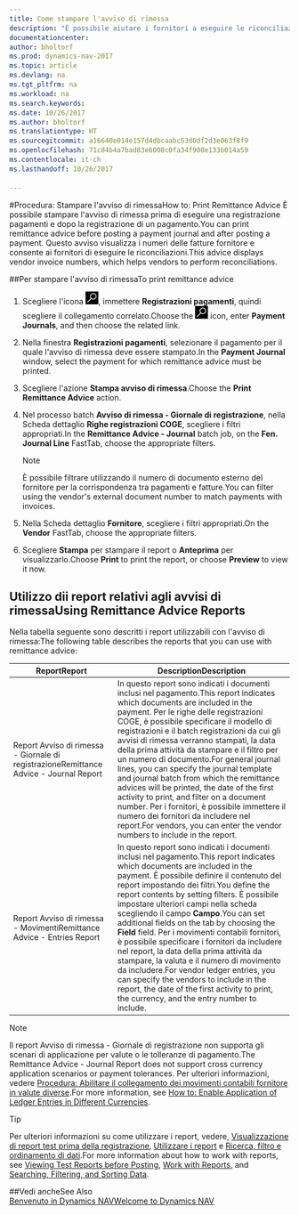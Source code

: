 ```yaml
---
title: Come stampare l'avviso di rimessa
description: "È possibile aiutare i fornitori a eseguire le riconciliazioni stampando l'avviso di rimessa prima di effettuare una registrazione pagamenti e dopo la registrazione di un pagamento."
documentationcenter: 
author: bholtorf
ms.prod: dynamics-nav-2017
ms.topic: article
ms.devlang: na
ms.tgt_pltfrm: na
ms.workload: na
ms.search.keywords: 
ms.date: 10/26/2017
ms.author: bholtorf
ms.translationtype: HT
ms.sourcegitcommit: a16640e014e157d4dbcaabc53d0df2d3e063f8f9
ms.openlocfilehash: 71c84b4a7bad83e6008c0fa34f908e133b014a59
ms.contentlocale: it-ch
ms.lasthandoff: 10/26/2017

---
```


#<a name="how-to-print-remittance-advice"></a><span data-ttu-id="77dc2-103">Procedura: Stampare l'avviso di rimessa</span><span class="sxs-lookup"><span data-stu-id="77dc2-103">How to: Print Remittance Advice</span></span>
<span data-ttu-id="77dc2-104">È possibile stampare l'avviso di rimessa prima di eseguire una registrazione pagamenti e dopo la registrazione di un pagamento.</span><span class="sxs-lookup"><span data-stu-id="77dc2-104">You can print remittance advice before posting a payment journal and after posting a payment.</span></span> <span data-ttu-id="77dc2-105">Questo avviso visualizza i numeri delle fatture fornitore e consente ai fornitori di eseguire le riconciliazioni.</span><span class="sxs-lookup"><span data-stu-id="77dc2-105">This advice displays vendor invoice numbers, which helps vendors to perform reconciliations.</span></span>

##<a name="to-print-remittance-advice"></a><span data-ttu-id="77dc2-106">Per stampare l'avviso di rimessa</span><span class="sxs-lookup"><span data-stu-id="77dc2-106">To print remittance advice</span></span>
1. <span data-ttu-id="77dc2-107">Scegliere l'icona ![Cerca pagina o report](media/ui-search/search_small.png "icona Cerca pagina o report"), immettere **Registrazioni pagamenti**, quindi scegliere il collegamento correlato.</span><span class="sxs-lookup"><span data-stu-id="77dc2-107">Choose the ![Search for Page or Report](media/ui-search/search_small.png "Search for Page or Report icon") icon, enter **Payment Journals**, and then choose the related link.</span></span>  
2. <span data-ttu-id="77dc2-108">Nella finestra **Registrazioni pagamenti**, selezionare il pagamento per il quale l'avviso di rimessa deve essere stampato.</span><span class="sxs-lookup"><span data-stu-id="77dc2-108">In the **Payment Journal** window, select the payment for which remittance advice must be printed.</span></span>  
3. <span data-ttu-id="77dc2-109">Scegliere l'azione **Stampa avviso di rimessa**.</span><span class="sxs-lookup"><span data-stu-id="77dc2-109">Choose the **Print Remittance Advice** action.</span></span>  
4. <span data-ttu-id="77dc2-110">Nel processo batch **Avviso di rimessa - Giornale di registrazione**, nella Scheda dettaglio **Righe registrazioni COGE**, scegliere i filtri appropriati.</span><span class="sxs-lookup"><span data-stu-id="77dc2-110">In the **Remittance Advice - Journal** batch job, on the **Fen. Journal Line** FastTab, choose the appropriate filters.</span></span>  
  
    >[!Note]
    > <span data-ttu-id="77dc2-111">È possibile filtrare utilizzando il numero di documento esterno del fornitore per la corrispondenza tra pagamenti e fatture.</span><span class="sxs-lookup"><span data-stu-id="77dc2-111">You can filter using the vendor's external document number to match payments with invoices.</span></span>

5. <span data-ttu-id="77dc2-112">Nella Scheda dettaglio **Fornitore**, scegliere i filtri appropriati.</span><span class="sxs-lookup"><span data-stu-id="77dc2-112">On the **Vendor** FastTab, choose the appropriate filters.</span></span>  
6. <span data-ttu-id="77dc2-113">Scegliere **Stampa** per stampare il report o **Anteprima** per visualizzarlo.</span><span class="sxs-lookup"><span data-stu-id="77dc2-113">Choose **Print** to print the report, or choose **Preview** to view it now.</span></span>  

## <a name="using-remittance-advice-reports"></a><span data-ttu-id="77dc2-114">Utilizzo dii report relativi agli avvisi di rimessa</span><span class="sxs-lookup"><span data-stu-id="77dc2-114">Using Remittance Advice Reports</span></span>
<span data-ttu-id="77dc2-115">Nella tabella seguente sono descritti i report utilizzabili con l'avviso di rimessa:</span><span class="sxs-lookup"><span data-stu-id="77dc2-115">The following table describes the reports that you can use with remittance advice:</span></span>

|<span data-ttu-id="77dc2-116">Report</span><span class="sxs-lookup"><span data-stu-id="77dc2-116">Report</span></span>|<span data-ttu-id="77dc2-117">Description</span><span class="sxs-lookup"><span data-stu-id="77dc2-117">Description</span></span>|
|----|----|
|<span data-ttu-id="77dc2-118">Report Avviso di rimessa - Giornale di registrazione</span><span class="sxs-lookup"><span data-stu-id="77dc2-118">Remittance Advice - Journal Report</span></span>|<span data-ttu-id="77dc2-119">In questo report sono indicati i documenti inclusi nel pagamento.</span><span class="sxs-lookup"><span data-stu-id="77dc2-119">This report indicates which documents are included in the payment.</span></span> <span data-ttu-id="77dc2-120">Per le righe delle registrazioni COGE, è possibile specificare il modello di registrazioni e il batch registrazioni da cui gli avvisi di rimessa verranno stampati, la data della prima attività da stampare e il filtro per un numero di documento.</span><span class="sxs-lookup"><span data-stu-id="77dc2-120">For general journal lines, you can specify the journal template and journal batch from which the remittance advices will be printed, the date of the first activity to print, and filter on a document number.</span></span> <span data-ttu-id="77dc2-121">Per i fornitori, è possibile immettere il numero dei fornitori da includere nel report.</span><span class="sxs-lookup"><span data-stu-id="77dc2-121">For vendors, you can enter the vendor numbers to include in the report.</span></span> |
|<span data-ttu-id="77dc2-122">Report Avviso di rimessa - Movimenti</span><span class="sxs-lookup"><span data-stu-id="77dc2-122">Remittance Advice - Entries Report</span></span>| <span data-ttu-id="77dc2-123">In questo report sono indicati i documenti inclusi nel pagamento.</span><span class="sxs-lookup"><span data-stu-id="77dc2-123">This report indicates which documents are included in the payment.</span></span> <span data-ttu-id="77dc2-124">È possibile definire il contenuto del report impostando dei filtri.</span><span class="sxs-lookup"><span data-stu-id="77dc2-124">You define the report contents by setting filters.</span></span> <span data-ttu-id="77dc2-125">È possibile impostare ulteriori campi nella scheda scegliendo il campo **Campo**.</span><span class="sxs-lookup"><span data-stu-id="77dc2-125">You can set additional fields on the tab by choosing the **Field** field.</span></span> <span data-ttu-id="77dc2-126">Per i movimenti contabili fornitori, è possibile specificare i fornitori da includere nel report, la data della prima attività da stampare, la valuta e il numero di movimento da includere.</span><span class="sxs-lookup"><span data-stu-id="77dc2-126">For vendor ledger entries, you can specify the vendors to include in the report, the date of the first activity to print, the currency, and the entry number to include.</span></span> |

> [!Note]
> <span data-ttu-id="77dc2-127">Il report Avviso di rimessa - Giornale di registrazione non supporta gli scenari di applicazione per valute o le tolleranze di pagamento.</span><span class="sxs-lookup"><span data-stu-id="77dc2-127">The Remittance Advice - Journal Report does not support cross currency application scenarios or payment tolerances.</span></span> <span data-ttu-id="77dc2-128">Per ulteriori informazioni, vedere [Procedura: Abilitare il collegamento dei movimenti contabili fornitore in valute diverse](finance-how-enable-application-ledger-entries-different-currencies.md).</span><span class="sxs-lookup"><span data-stu-id="77dc2-128">For more information, see [How to: Enable Application of Ledger Entries in Different Currencies](finance-how-enable-application-ledger-entries-different-currencies.md).</span></span>

> [!Tip]
> <span data-ttu-id="77dc2-129">Per ulteriori informazioni su come utilizzare i report, vedere, [Visualizzazione di report test prima della registrazione](ui-how-view-test-reports-posting.md), [Utilizzare i report](ui-work-report.md) e [Ricerca, filtro e ordinamento di dati](ui-enter-criteria-filters.md).</span><span class="sxs-lookup"><span data-stu-id="77dc2-129">For more information about how to work with reports, see [Viewing Test Reports before Posting](ui-how-view-test-reports-posting.md), [Work with Reports](ui-work-report.md), and [Searching, Filtering, and Sorting Data](ui-enter-criteria-filters.md).</span></span>

##<a name="see-also"></a><span data-ttu-id="77dc2-130">Vedi anche</span><span class="sxs-lookup"><span data-stu-id="77dc2-130">See Also</span></span>  
[<span data-ttu-id="77dc2-131">Benvenuto in Dynamics NAV</span><span class="sxs-lookup"><span data-stu-id="77dc2-131">Welcome to Dynamics NAV</span></span>](across-get-started.md)
